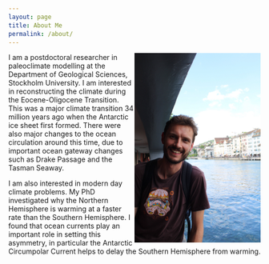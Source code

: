 ```yaml
---
layout: page
title: About Me
permalink: /about/
---
```


<img src="/img/profile.jpg" width="50%" align="right"> 
I am a postdoctoral researcher in paleoclimate modelling at the Department of Geological Sciences, Stockholm University. I am interested in reconstructing the climate during the Eocene-Oligocene Transition. This was a major climate transition 34 million years ago when the Antarctic ice sheet first formed. There were also major changes to the ocean circulation around this time, due to important ocean gateway changes such as Drake Passage and the Tasman Seaway. 

I am also interested in modern day climate problems. My PhD investigated why the Northern Hemisphere is warming at a faster rate than the Southern Hemisphere. I found that ocean currents play an important role in setting this asymmetry, in particular the Antarctic Circumpolar Current helps to delay the Southern Hemisphere from warming. 